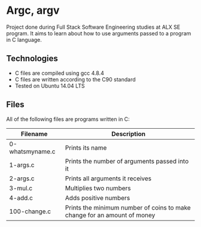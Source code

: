 # Argc, argv
Project done during Full Stack Software Engineering studies at ALX SE program. It aims to learn about how to use arguments passed to a program in C language.

## Technologies

- C files are compiled using gcc 4.8.4
- C files are written according to the C90 standard
- Tested on Ubuntu 14.04 LTS

## Files

All of the following files are programs written in C:

| Filename	       | Description                                                       |
|------------------|-------------------------------------------------------------------|
|0-whatsmyname.c   | Prints its name                                                   |
|1-args.c          | Prints the number of arguments passed into it                     |
|2-args.c	       | Prints all arguments it receives                                  |
|3-mul.c	       | Multiplies two numbers                                            |
|4-add.c	       | Adds positive numbers
|100-change.c	   | Prints the minimum number of coins to make change for an amount of money|

